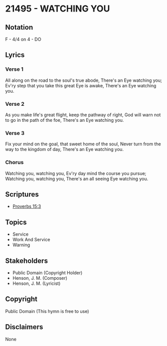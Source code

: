 # 21495 - WATCHING YOU

## Notation

F - 4/4 on 4 - DO

## Lyrics

### Verse 1

All along on the road to the soul's true abode, There's an Eye watching you; Ev'ry step that you take this great Eye is awake, There's an Eye watching you. 













### Verse 2

As you make life's great flight, keep the pathway of right, God will warn not to go in the path of the foe, 
There's an Eye watching you. 

### Verse 3

Fix your mind on the goal, that sweet home of the soul, Never turn from the way to the kingdom of day, There's an Eye watching you.  



### Chorus

Watching you, watching you,  Ev'ry day mind the course you pursue; Watching you, watching you, There's an all seeing Eye watching you. 


## Scriptures

- [Proverbs 15:3](https://www.biblegateway.com/passage/?search=Proverbs%2015%3A3)

## Topics

- Service
- Work And Service
- Warning

## Stakeholders

- Public Domain (Copyright Holder)
- Henson, J. M.  (Composer)
- Henson, J. M.  (Lyricist)

## Copyright

Public Domain
(This hymn is free to use)

## Disclaimers

None

